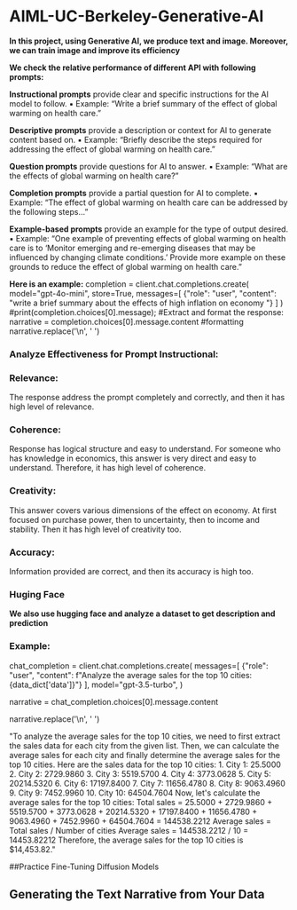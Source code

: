 # AIML-UC-Berkeley-Generative-AI

**In this project, using Generative AI, we produce text and image. Moreover, we can train image and improve its efficiency**

**We check the relative performance of different API with following prompts:**

**Instructional prompts** provide clear and specific instructions for the AI model to follow. ▪ Example: “Write a brief summary of the effect of global warming on health care.”

**Descriptive prompts** provide a description or context for AI to generate content based on. ▪ Example: “Briefly describe the steps required for addressing the effect of global warming on health care.”

**Question prompts** provide questions for AI to answer. ▪ Example: “What are the effects of global warming on health care?”

**Completion prompts** provide a partial question for AI to complete. ▪ Example: “The effect of global warming on health care can be addressed by the following steps…”

**Example-based prompts** provide an example for the type of output desired. ▪ Example: “One example of preventing effects of global warming on health care is to ‘Monitor emerging and re-emerging diseases that may be influenced by changing climate conditions.’ Provide more example on these grounds to reduce the effect of global warming on health care.”

**Here is an example:**
completion = client.chat.completions.create(
  model="gpt-4o-mini",
  store=True,
  messages=[
    {"role": "user", "content": "write a brief summary about the effects of high inflation on economy "}
  ]
)
#print(completion.choices[0].message);
#Extract and format the response:
narrative = completion.choices[0].message.content
#formatting
narrative.replace('\n', ' ')

### Analyze Effectiveness for Prompt Instructional:

### Relevance:

The response address the prompt completely and correctly, and then it has high level of relevance.

### Coherence:

Response has logical structure and easy to understand. For someone who has knowledge in economics, this answer is very direct and easy to understand. Therefore, it has high level of coherence.

### Creativity:

This answer covers various dimensions of the effect on economy. At first focused on purchase power, then to uncertainty, then to income and stability. Then it has high level of creativity too.

### Accuracy:

Information provided are correct, and then its accuracy is high too.

### **Huging Face**
**We also use hugging face and analyze a dataset to get description and prediction**
### Example: 
chat_completion = client.chat.completions.create(
    messages=[
        {"role": "user", "content":  f"Analyze the average sales for the top 10 cities: {data_dict['data']}"}
    ],
    model="gpt-3.5-turbo",
)

narrative = chat_completion.choices[0].message.content

narrative.replace('\n', ' ')
     
"To analyze the average sales for the top 10 cities, we need to first extract the sales data for each city from the given list. Then, we can calculate the average sales for each city and finally determine the average sales for the top 10 cities.  Here are the sales data for the top 10 cities: 1. City 1: 25.5000 2. City 2: 2729.9860 3. City 3: 5519.5700 4. City 4: 3773.0628 5. City 5: 20214.5320 6. City 6: 17197.8400 7. City 7: 11656.4780 8. City 8: 9063.4960 9. City 9: 7452.9960 10. City 10: 64504.7604  Now, let's calculate the average sales for the top 10 cities:  Total sales = 25.5000 + 2729.9860 + 5519.5700 + 3773.0628 + 20214.5320 + 17197.8400 + 11656.4780 + 9063.4960 + 7452.9960 + 64504.7604 = 144538.2212  Average sales = Total sales / Number of cities Average sales = 144538.2212 / 10 = 14453.82212  Therefore, the average sales for the top 10 cities is $14,453.82."


##Practice Fine-Tuning Diffusion Models


## Generating the Text Narrative from Your Data

